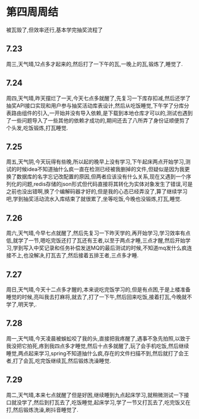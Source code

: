 # 第四周周结
  被瓦毁了,但效率还行,基本学完抽奖流程了
## 7.23
  周三,天气晴,12点多才起来的,然后打了一下午的瓦,一晚上的瓦,锻炼了,睡觉了.
## 7.24
  周四,天气晴,昨天摆烂了一天,今天七点多就醒了,先复习一下库存扣减,然后还学了抽奖API接口实现和用户参与抽奖活动库表设计,然后从吃饭睡觉,下午学了分库分表路由组件的引入,一开始并没有导入依赖,是下载到本地仓库才可以的,测试也遇到了一些问题导入了一些其他的依赖才成功的,期间还去了八所弄了身份证顺便剪了个头发,吃饭锻炼,打瓦睡觉.
## 7.25
  周五,天气阴,今天玩得有些晚,所以起的晚早上没有学习,下午起床两点开始学习,测试的时候idea不知道抽什么疯一直在检测已经被我删掉的文件,但疑似是因为我更换了数据库的名字忘记改配置的原因,但两者应该没有什么关系,现在又遇到一个序列化的问题,redis存储的json形式但代码直接将其转化为实体对象发生了错误,可是之前也没出错啊,换了个编解码器才好的,但是我的心态已经弄没了,算了继续学习吧,学到抽奖活动流水入库结束了就很累了,坐等吃饭,今晚也没锻炼,打瓦,睡觉.
## 7.26
  周六,天气晴,今早七点就醒了,然后先复习一下昨天学的,再开始学习,学习效率有点低,就学了一节,嗯吃完饭还打了瓦还有王者,以至于两点才睡,三点才醒,然后开始学习,学到写入中奖记录和任务补偿发送MQ的最后测试的时候,不知道mq发什么疯连接不上,也没解决,打瓦去了,然后接着五排王者,三点多才睡.
## 7.27
  周日,天气晴,今天十二点多才醒的,本来说吃完饭学习的,但是有点困,于是上楼准备睡觉的时候,亮叫我去打麻将,就去了,打了一下午,然后回来吃饭,接着打瓦,今晚就不学了,明天学,.
## 7.28 
  周一,天气晴,今天凌晨被蜈蚣咬了我的头,直接把我疼醒了,遇事不急先拍照,以致于我没把它拍死,疼到我四点多才睡觉,然后十点多就醒了,玩了会手机吃饭,然后继续睡觉,两点起来学习,spring不知道抽什么疯,存在的文件扫描不到,然后就打了会王者,打了会瓦,吃完饭继续瓦,然后锻炼洗澡睡觉.
## 7.29
  周二,天气晴,本来七点就醒了但是好困,继续睡到九点起床学习,就稍微测试一下接口就没学了,然后到打瓦去了,吃饭睡觉,起床学习,学了一节又打瓦去了,吃完饭又在打,然后锻炼洗澡,刷抖音睡觉了.